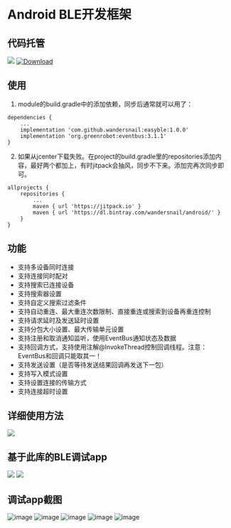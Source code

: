 # Android BLE开发框架

## 代码托管
[![](https://jitpack.io/v/wandersnail/easyble.svg)](https://jitpack.io/#wandersnail/easyble)
[![Download](https://api.bintray.com/packages/wandersnail/android/easyble/images/download.svg) ](https://bintray.com/wandersnail/android/easyble/_latestVersion)

## 使用

1. module的build.gradle中的添加依赖，同步后通常就可以用了：
```
dependencies {
	...
	implementation 'com.github.wandersnail:easyble:1.0.0'
	implementation 'org.greenrobot:eventbus:3.1.1'
}
```

2. 如果从jcenter下载失败。在project的build.gradle里的repositories添加内容，最好两个都加上，有时jitpack会抽风，同步不下来。添加完再次同步即可。
```
allprojects {
	repositories {
		...
		maven { url 'https://jitpack.io' }
		maven { url 'https://dl.bintray.com/wandersnail/android/' }
	}
}
```

## 功能
- 支持多设备同时连接
- 支持连接同时配对
- 支持搜索已连接设备
- 支持搜索器设置
- 支持自定义搜索过滤条件
- 支持自动重连、最大重连次数限制、直接重连或搜索到设备再重连控制
- 支持请求延时及发送延时设置
- 支持分包大小设置、最大传输单元设置
- 支持注册和取消通知监听，使用EventBus通知状态及数据
- 支持回调方式，支持使用注解@InvokeThread控制回调线程。注意：EventBus和回调只能取其一！
- 支持发送设置（是否等待发送结果回调再发送下一包）
- 支持写入模式设置
- 支持设置连接的传输方式
- 支持连接超时设置

## 详细使用方法

[![](https://img.shields.io/badge/Tutorial-CSDN-red.svg)](https://blog.csdn.net/fszeng2011/article/details/80999342)	

## 基于此库的BLE调试app
[![](https://img.shields.io/badge/Download-App%20Store-yellow.svg)](http://app.mi.com/details?id=cn.zfs.bledebugger)
[![](https://img.shields.io/badge/Download-APK-blue.svg)](https://github.com/wandersnail/easyble/releases/download/1.0.0/bledebugger_v1.15.apk)

## 调试app截图
![image](https://github.com/wandersnail/easyble/blob/master/screenshot/0d12b411b69c21f97460983f0e22280e5ec424032.jpg)
![image](https://github.com/wandersnail/easyble/blob/master/screenshot/0d12b411b69c22f978609b3f0e222b0e5fc424032.jpg)
![image](https://github.com/wandersnail/easyble/blob/master/screenshot/0d12b411b69c23f97e609c3f09222f0e54c424032.jpg)
![image](https://github.com/wandersnail/easyble/blob/master/screenshot/0e623b5f536864d7b1ef7881cdfdd6f6c420eb5a9.jpg)
![image](https://github.com/wandersnail/easyble/blob/master/screenshot/02b5d84bc72bd4cfa34f80bb3e5ef7439a4ba476b.jpg)
